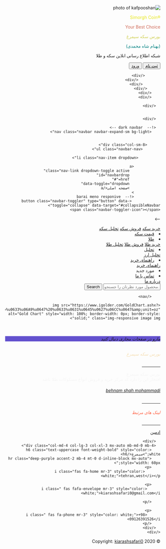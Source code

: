 <!DOCTYPE html>
<html lang="fa" dir="rtl">
  <head>
    <meta charset="UTF-8" />
    <meta name="viewport" content="width=device-width, initial-scale=1.0" />
    <meta http-equiv="X-UA-Compatible" content="ie=edge">
    <title>kaf pooshan</title>
    <link rel="stylesheet" href="./index.css" />
    <link
      rel="stylesheet"
      href="https://maxcdn.bootstrapcdn.com/bootstrap/4.5.2/css/bootstrap.min.css"
    />
    <link
      rel="stylesheet"
      href="https://use.fontawesome.com/releases/v5.7.0/css/all.css"
      integrity="sha384-lZN37f5QGtY3VHgisS14W3ExzMWZxybE1SJSEsQp9S+oqd12jhcu+A56Ebc1zFSJ"
      crossorigin="anonymous"
    />
    <script src="https://ajax.googleapis.com/ajax/libs/jquery/3.5.1/jquery.min.js"></script>
    <script src="https://cdnjs.cloudflare.com/ajax/libs/popper.js/1.16.0/umd/popper.min.js"></script>
    <script src="https://maxcdn.bootstrapcdn.com/bootstrap/4.5.2/js/bootstrap.min.js"></script>
  </head>
  <body>
    <!-- first page for logo -->
  <div class=" firstpage">
    <div class=" row">
      <div class=" col-sm-3">
        <div class="nav">
          <img
            src="470e7a9a-6be6-4332-ae12-7e117299ef88.jpg" class="image"
            alt="photo of kafpooshan"
          />
        </div>
        </div>
        <div class=" col-sm-3">
          <p><span id="boorsseke"  style="color: rgb(230, 230, 24);">®Simorgh Coin </span></p>
          <p><span id="bestchoice" style="color: rgb(207, 106, 88);">Your Best Choice</span></p>
        </div>
        <div class=" col-sm-3">
          <p id="sekesimorgh" style="color: rgb(207, 207, 82);">بورس سکه سیمرغ<br>
          </p><P id="behnamshah" style="color: teal;">(بهنام شاه محمدی)<br>
          <P>شبکه اطلاع رسانی انلاین سکه و طلا</P>
</div>        
<div class=" col-sm-3">
  <button type="button" class=" btn btn-outline-primary"><a href="./indexform.html" style="color: black;" target="_blank">ثبت نام</a></button>
  <button type="button" class=" btn btn-outline-success"><a href="./indexform.html" style="color: rgb(26, 23, 23);" target="_blank">ورود</a></button>

           </div>
              </div>
            </div>
          </div>
        </div>
        </div>
        
      </div>

      
      </div>
      
      <!--  dark navbar -->
        <nav class="navbar navbar-expand-sm bg-light">
          
          
          <div class="col-sm-8">
            <ul class="navbar-nav">
              
              <li class="nav-item dropdown">
               
                <a
                  class="nav-link dropdown-toggle active"
                  id="navbardrop"
                  href="#"
                  data-toggle="dropdown"
                  >صفحه اصلی</a
                >
                <!--  barai meno responive
                 <button class="navbar-toggler" type="button" data-toggle="collapse" data-target="#collapsibleNavbar">
    <span class="navbar-toggler-icon"></span>
  </button> -->
                <div class="dropdown-menu">
                  <a class="dropdown-item" href="./indexlink.html" target="_blank" >خرید سکه</a>
                  <a class="dropdown-item" href="./indexlink.html" target="_blank">فروش سکه</a>
                  <a class="dropdown-item" href="./indexlink.html" target="_blank">تحلیل سکه</a>
                </div>
              </li>
              <li class="nav-item">
                <a class="nav-link" href="./indexlink.html">قیمت سکه</a>
              </li>
              <li class="nav-item dropdown">
                <a
                  class="nav-link dropdown-toggle"
                  id="navbardrop"
                  href="#"
                  data-toggle="dropdown"
                  >طلا</a
                >
                <div class="dropdown-menu">
                  <a class="dropdown-item" href="./indexlink.html" target="_blank">خرید طلا</a>
                  <a class="dropdown-item" href="./indexlink.html" target="_blank">فروش طلا</a>
                  <a class="dropdown-item" href="./indexlink.html" target="_blank">تحلیل طلا</a>
                </div>
              </li>
              <li class="nav-item dropdown">
                <a
                  class="nav-link dropdown-toggle"
                  id="navbardrop"
                  href="./indexlink.html" target="_blank"
                  data-toggle="dropdown"
                  >تحلیل</a
                >
                <div class="dropdown-menu">
                  <a class="dropdown-item" href="./indexlink.html" target="_blank">تحلیل ارز</a>
                </div>
              </li>
              <li class="nav-item dropdown">
                <a
                  class="nav-link dropdown-toggle"
                  id="navbardrop"
                  href="./indexlink.html" target="_blank"
                  data-toggle="dropdown"
                  >راهنمای خرید</a
                >
                <div class="dropdown-menu">
                  <a class="dropdown-item" href="./indexlink.html" target="_blank">راهنمای خرید</a>
                </div>
              </li>
              <li class="nav-item">
                <a class="nav-link"> مورد جدید </a>
              </li>
              <li class="nav-item dropdown">
                <a
                  class="nav-link dropdown-toggle"
                  id="navbardrop"
                  href="./indexlink.html" target="_blank"
                  data-toggle="dropdown"
                  >تماس با ما</a
                >
                <div class="dropdown-menu">
                  <a class="dropdown-item" href="./indexlink.html" target="_blank">درباره ما</a>
                </div>
              </li>
          </ul>
          </div>
          <div class="col-sm-4">
            <form class="form-inline" action="/action_page.php">
              <input
                class="form-control mr-sm-2"
                type="text"
                placeholder=".محصول مورد نظرتان را جسنجو کنید"
              />
              <button class="btn btn-outline-primary" type="submit">
                Search
              </button>
            </form>
          </div>
          
        </nav>

    
    
</div> 
<!-- table marketing -->
<div class="paragraph2">
  <div class="row">
    <div class=" col-sm-6">
<!-- main page for API in tgiu -->

<div id="tgju-data" class=" table   table-striped heeli"></div><script>var tgju_params = { type: "simple", items: ["ons","mesghal","geram18","geram24","sekeb","sekee","nim","rob","gerami"], columns: ["diff","time"], placeholder: "tgju-data", token: "webservice" };</script><script src="https://api.accessban.com/v1/widget"></script><style></style>
    </div>
<div class=" col-sm-6">
  
    <img src="https://www.igolder.com/GoldChart.ashx?w=500&amp;h=205&amp;hours=12&amp;currency=USD&amp;tz=Iran%20Standard%20Time&amp;title=%u0633%u06A9%u0647%20%u0633%u0631%u0645%u0627%u06CC%u0647&amp;unit=oz" alt="Gold Chart" style="width: 100%; border-width: 0px; border-style: solid;" class="img-responsive image img">
  </div>
  </div>
  </div>
<br>
<!-- footer of page -->
<div class=" paragraph3">
<nav class="navbar navbar-expand-sm fixed-bottom text-right icon-right ">
  <a href="callto:+98 09126391526"><i  class=" fas fa-phone"></i></a>
</nav>
<footer class=" page-footer font-small unique-color-dark">
  <div  style="background-color: #6351ce;">
  <div class=" container">
    <div class=" row py-4 d-flex align-items-center">
      <div class="col-md-6 col-lg-5 text-center text-md-left mb-4 mb-md-0">
        <h6 class=" display-6 mb-0">مارو در صفحات مجازی دنبال کنید</h6>
      </div>
      <div class="col-md-6 col-lg-7 text-center text-md-right">
        <a class="fb-ic">
            <i class="fab fa-facebook-f white-text mr-4"> </i>
          </a>
          <a class="tw-ic">
            <i class="fab fa-twitter white-text mr-4"> </i>
          </a>
          <a class="li-ic">
            <i class="fab fa-linkedin-in white-text mr-4"> </i>
          </a>
           <a class="ins-ic" href="simorghcoin">
            <i class="fab fa-instagram white-text" > </i>
          </a>
      </div>
    </div>
  </div>
  </div>
  <div class="container text-center text-md-left mt-5">
    <div class="row mt-3">
      <div class="col-md-3 col-lg-4 col-xl-3 mx-auto mb-4">
        <h6 class=" display-6 text-uppercase font-weight-bold" style="color: wheat; ">بورس سکه سیمرغ</h6>
        <hr class="deep-purple accent-2 mb-4 mt-0 d-inline-block mx-auto" style="width: 60px;">
        <p style="color: whitesmoke;">بورس سکه سیمرغ <br>
          افتخار این را دارد  که مرکز خرید و فروش انواع مسکوکات طلا باشد</p>
      </div>
      <div class="col-md-2 col-lg-2 col-xl-2 mx-auto mb-4">
        <h6 class="display-6 text-uppercase font-weight-bold"><a href="./indexlink.html">behnam shah mohammadi</a></h6>
        <hr class="deep-purple accent-2 mb-4 mt-0 d-inline-block mx-auto" style="width: 60px">
        <p>
          <a href="./Newsroom.html"></a>
        </p>
        <p>
          <a href="./photo.html"></a>
        </p>
        <p>
          <a href="./video.html"></a>
        </p>
        <p>
          <a href="./paralex.html"></a>
        </p>
      </div>
      <div class="col-md-3 col-lg-2 col-xl-2 mx-auto mb-4">
        <h6 class="text-uppercase font-weight-bold" style="color: tomato;">لینک های مرتبط</h6>
        <hr class="deep-purple accent-2 mb-4 mt-0 d-inline-block mx-auto" style="width: 60px;">
        <p>
          <a href="./indexadmin.html" target="_blank">ادمین</a>
        </p>
        

      </div>
      <div class="col-md-4 col-lg-3 col-xl-3 mx-auto mb-md-0 mb-4">
        <h6 class="text-uppercase font-weight-bold" style="color: white;">سیمرغ</h6>
        <hr class="deep-purple accent-2 mb-4 mt-0 d-inline-block mx-auto" style="width: 60px;">
        <p>
           <i class="fas fa-home mr-3" style="color: white;">tehran,west</i></p>
          
        <p>
          <i class=" fas fafa-envelope mr-3" style="color: white;">kiarashsafari0@gmail.com</i>

        </p>
        
        <p>
          <i class=" fas fa-phone mr-3" style="color: white;">+98 09126391526</i>
        </p>
      </div>
    </div>
  </div>
  <div class="footer-copyright text-center py-3">© 2020 Copyright:
    <a href="./indexadmin.html">kiarashsafari0</a>
  </div>
</footer>
</div>
<script src="./index.js"></script>
</body>
</html>
